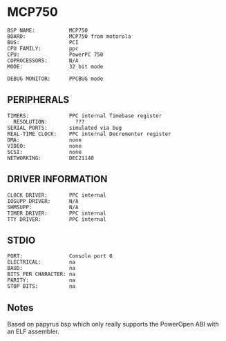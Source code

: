 MCP750
======
```
BSP NAME:           MCP750
BOARD:              MCP750 from motorola
BUS:                PCI
CPU FAMILY:         ppc
CPU:                PowerPC 750
COPROCESSORS:       N/A
MODE:               32 bit mode

DEBUG MONITOR:      PPCBUG mode 
```

PERIPHERALS
-----------
```
TIMERS:             PPC internal Timebase register
  RESOLUTION:         ???
SERIAL PORTS:       simulated via bug
REAL-TIME CLOCK:    PPC internal Decrementer register
DMA:                none
VIDEO:              none
SCSI:               none
NETWORKING:         DEC21140
```

DRIVER INFORMATION
------------------
```
CLOCK DRIVER:       PPC internal
IOSUPP DRIVER:      N/A
SHMSUPP:            N/A
TIMER DRIVER:       PPC internal
TTY DRIVER:         PPC internal
```

STDIO
-----
```
PORT:               Console port 0
ELECTRICAL:         na
BAUD:               na
BITS PER CHARACTER: na
PARITY:             na
STOP BITS:          na
```

Notes
-----
Based on papyrus bsp which only really supports
the PowerOpen ABI with an ELF assembler.

